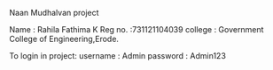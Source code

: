 
Naan Mudhalvan project

Name : Rahila Fathima K
Reg no. :731121104039
college : Government College of Engineering,Erode.

To login in project:
username : Admin
password : Admin123
